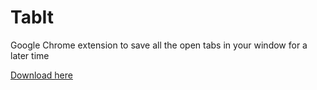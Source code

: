 # TabIt
Google Chrome extension to save all the open tabs in your window for a later time

[Download here](https://chrome.google.com/webstore/detail/tabit/liomngjmcblfpilffbioehjcmdmhneaa)
